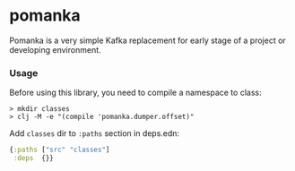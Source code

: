 # pomanka

Pomanka is a very simple Kafka replacement for early stage of a project or developing environment.

### Usage

Before using this library, you need to compile a namespace to class:

```
> mkdir classes
> clj -M -e "(compile 'pomanka.dumper.offset)"
```

Add `classes` dir to `:paths` section in deps.edn:

```clojure
{:paths ["src" "classes"]
 :deps  {}}
```
